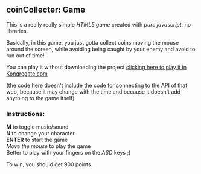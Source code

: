 ## coinCollecter: Game

This is a really really simple _HTML5 game_ created with _pure javascript_, no libraries.

Basically, in this game, you just gotta collect coins moving the mouse around the screen, while avoiding being caught by your enemy and avoid to run out of time!

You can play it without downloading the project [clicking here to play it in Kongregate.com](https://www.kongregate.com/games/valeenconti/coin-collecter) 

(the code here doesn't include the code for connecting to the API of that web, because it may change with the time and because it doesn't add anything to the game itself)
### Instructions: 
**M** to toggle music/sound  
**N** to change your character  
**ENTER** to start the game  
_Move the mouse_ to play the game  
Better to play with your fingers on the _ASD_ keys ;)

To win, you should get 900 points.
